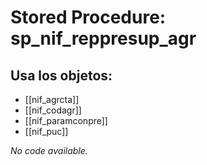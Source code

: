 # Stored Procedure: sp_nif_reppresup_agr

## Usa los objetos:
- [[nif_agrcta]]
- [[nif_codagr]]
- [[nif_paramconpre]]
- [[nif_puc]]

*No code available.*
